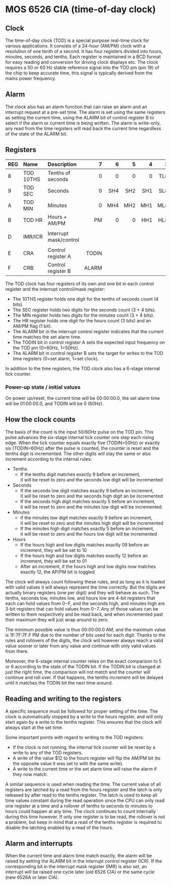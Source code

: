 # MOS 6526 CIA (time-of-day clock)

## Clock

The time-of-day clock (TOD) is a special purpose real-time clock for various applications. It consists of a 24-hour (AM/PM) clock with a resolution of one tenth of a second. It has four registers divided into hours, minutes, seconds, and tenths. Each register is maintained in a BCD format for easy reading and conversion for driving clock displays etc. The clock requires a 50 or 60 Hz stable reference signal into the TOD pin (pin 19) of the chip to keep accurate time, this signal is typically derived from the mains power frequency.

## Alarm

The clock also has an alarm function that can raise an alarm and an interrupt request at a pre-set time. The alarm is set using the same registers as setting the current time, using the ALARM bit of control register B to select if the alarm or current time is being written. The alarm is write-only, any read from the time registers will read back the current time regardless of the state of the ALARM bit.

## Registers

| REG | Name      | Description            |     7 |     6 |     5 |     4 |     3 |     2 |     1 |     0 |
|:----|:----------|:-----------------------|------:|------:|------:|------:|------:|------:|------:|------:|
| 8   | TOD 10THS | Tenths of seconds      |     0 |     0 |     0 |     0 |   TL8 |   TL4 |   TL2 |   TL1 |
| 9   | TOD SEC   | Seconds                |     0 |   SH4 |   SH2 |   SH1 |   SL8 |   SL4 |   SL2 |   SL1 |
| A   | TOD MIN   | Minutes                |     0 |   MH4 |   MH2 |   MH1 |   ML8 |   ML4 |   ML2 |   ML1 |
| B   | TOD HR    | Hours + AM/PM          |    PM |     0 |     0 |   HH1 |   HL8 |   HL4 |   HL2 |   HL1 |
|     |           |                        |       |       |       |       |       |       |       |       |
| D   | IMR/ICR   | Interrupt mask/control |       |       |       |       |       | ALARM |       |       |
|     |           |                         |         |         |         |         |         |         |         |         |
| E   | CRA       | Control register A     | TODIN |       |       |       |       |       |       |       |
| F   | CRB       | Control register B     | ALARM |       |       |       |       |       |       |       |

The TOD clock has four registers of its own and one bit in each control register and the interrupt control/mask register:
* The 10THS register holds one digit  for the tenths of seconds count (4 bits).
* The SEC   register holds two digits for the seconds count (3 + 4 bits).
* The MIN   register holds two digits for the minutes count (3 + 4 bits).
* The HR    register holds one digit  for the hours count (3 bits) and an AM/PM flag (1 bit).
* The ALARM bit in the interrupt control register indicates that the current time matches the set alarm time.
* The TODIN bit in control register A sets the expected input frequency on the TOD pin (0=60Hz, 1=50Hz).
* The ALARM bit in control register B sets the target for writes to the TOD time registers (0=set alarm, 1=set clock).

In addition to the time registers, the TOD clock also has a 6-stage internal tick counter.

### Power-up state / initial values

On power up/reset, the current time will be 00\:00\:00.0, the set alarm time will be 01\:00\:00.0, and TODIN will be 0 (60Hz).

## How the clock counts

The basis of the count is the input 50/60Hz pulse on the TOD pin. This pulse advances the six-stage internal tick counter one step each rising edge. When the tick counter equals exactly five (TODIN=50Hz) or exactly six (TODIN=60Hz) after the pulse is counted, the counter is reset and the tenths digit is incremented. The other digits will stay the same or also increment according to the internal rules:

* Tenths
    * If the tenths digit matches exactly 9 before an increment,<br/>
      it will be reset to zero and the seconds low digit will be incremented
* Seconds
    * If the seconds low digit matches exactly 9 before an increment,<br/>
      it will be reset to zero and the seconds high digit an be incremented
    * If the seconds high digit matches exactly 5 before an increment,<br/>
      it will be reset to zero and the minutes low digit will be incremented.
* Minutes
    * if the minutes low digit matches exactly 9 before an increment,<br/>
      it will be reset to zero and the minutes high digit will be incremented
    * If the minutes high digit matches exactly 5 before an increment,<br/>
      it will be reset to zero and the hours low digit will be incremented
* Hours
    * If the hours high and low digits matches exactly 09 before an increment, they will be set to 10
    * If the hours high and low digits matches exactly 12 before an increment, they will be set to 01
    * After an increment, if the hours high and low digits now matches exactly 12, the AP/PM bit is toggled

The clock will always count following these rules, and as long as it is loaded with valid values it will always represent the time correctly. But the digits are actually binary registers (one per digit) and they will behave as such. The tenths, seconds low, minutes low, and hours low are 4-bit registers that each can hold values from $0-$F, and the seconds high, and minutes high are 3-bit registers that can hold values from $0-$7. Any of those values can be written to them respectively and be read back, and when incremented past their maximum they will just wrap around to zero.

The minimum possible value is thus 00\:00\:00.0 AM, and the maximum value is 1F\:7F\:7F\.F PM due to the number of bits used for each digit. Thanks to the rules and rollovers of the digits, the clock will however always reach a valid value sooner or later from any value and continue with only valid values from there.

Moreover, the 6-stage internal counter relies on the exact comparison to 5 or 6 according to the state of the TODIN bit. If the TODIN bit is changed at just the right time, the comparison will not match and the counter will continue and roll over. If that happens, the tenths increment will be delayed until it matches the TODIN bit the next time around.

## Reading and writing to the registers

A specific sequence must be followed for proper setting of the time. The clock is automatically stopped by a write to the hours register, and will only start again by a write to the tenths register. This ensures that the clock will always start at the set time.

Some important points with regard to writing to the TOD registers:
* If the clock is not running, the internal tick counter will be reset by a write to any of the TOD registers.
* A write of the value $12 to the hours register will flip the AM/PM bit
  (to the opposite value it was set to with the same write).
* A write to the current time or the set alarm time will raise the alarm if they now match.

A similar sequence is used when reading the time. The current value of all registers are latched by a read from the hours register and the latch is only released by after read to the tenths register. The latch is used to keep all time values constant during the read operation since the CPU can only read one register at a time and a rollover of tenths to seconds to minutes to hours could happen at any time. The clock continues to count internally during this time however. If only one register is to be read, the rollover is not a problem, but keep in mind that a read of the tenths register is required to disable the latching enabled by a read of the hours.

## Alarm and interrupts

When the current time and alarm time match exactly, the alarm will be raised by setting the ALARM bit in the interrupt control register (ICR). If the corresponding bit in the interrupt mask register (IMR) is also set, an interrupt will be raised one cycle later (old 6526 CIA) or the same cycle (new 6526A or later CIA).
